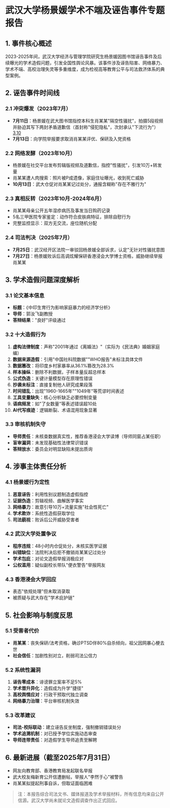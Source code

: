 # 武汉大学杨景媛学术不端及诬告事件专题报告

## 1. 事件核心概述
2023-2025年间，武汉大学经济与管理学院研究生杨景媛因图书馆诬告事件及后续曝光的学术造假问题，引发全国性舆论风暴。该事件涉及诬告陷害、网络暴力、学术不端、高校治理失灵等多重维度，成为检视高等教育公平与司法救济体系的典型案例。

## 2. 诬告事件时间线

### 2.1 冲突爆发（2023年7月）
- **7月11日**：杨景媛在武大图书馆指控本科生肖某某"隔空性骚扰"，拍摄5段视频并胁迫其写下两封矛盾道歉信（首封称"侵犯隐私"，次封承认"下流行为"）[3,10](@ref)  
- **7月13日**：向学院举报要求取消肖某某评优、保研及入党资格

### 2.2 网络发酵（2023年10月）
- 杨景媛在社交平台发布剪辑版视频及道歉信，指控"性骚扰"，引发10万+转发量
- 肖某某遭人肉搜索：照片被P成遗像，家庭住址曝光，收到死亡威胁
- **10月13日**：武大仓促对肖某某记过处分，通报含糊称"存在不雅行为"

### 2.3 真相反转（2023年10月-2024年6月）
- 肖某某母亲公开五年湿疹病历及事发当日购药记录
- 5名三甲医院专家鉴定：动作符合皮肤病特征，排除自慰行为
- 完整监控显示：双方无交流，座位随机分配

### 2.4 司法判决（2025年7月）
- **7月25日**：武汉经开区法院一审驳回杨景媛全部诉求，认定"无针对性骚扰意图
- **7月27日**：杨景媛败诉后高调炫耀保研香港浸会大学博士资格，威胁继续举报肖某某

## 3. 学术造假问题深度解析

### 3.1 论文基本信息
- **标题**：《中印生育行为影响家庭暴力的经济学分析》  
- **导师**：郭汝飞副教授  
- **答辩结果**："良好"评级通过

### 3.2 十大造假行为
1. **虚构法律制度**：声称"2001年通过《离婚法》"（实际为《民法典》婚姻家庭编）  
2. **数据来源造假**：引用"中国社科院数据""WHO报告"未标注具体文件  
3. **数据篡改**：将印度乡村家暴率从36.1%篡改为28.3%  
4. **样本操纵**：删除不利数据，子样本量反超总样本  
5. **公式伪造**：关键计量模型存在原理性错误  
6. **抄袭未标注**：直接复制他人研究成果段落  
7. **时间错乱**：出现"1960-1665年""1049年"等荒谬时间表述  
8. **工具变量缺失**：核心分析缺乏必要控制变量  
9. **语病频发**：如"了女数量"等表述错误超10处  
10. **AI代写痕迹**：逻辑断裂、术语混用现象显著  

### 3.3 审核机制失守
- **导师责任**：未核查数据真实性，推荐香港浸会大学读博（导师同窗占某任职）  
- **盲审漏洞**：未发现基础性法律常识错误  
- **答辩放水**：委员会对明显缺陷未提出质询  

## 4. 涉事主体责任分析

### 4.1 杨景媛行为定性
1. **恶意诬告**：利用性别议题制造虚假指控  
2. **证据伪造**：剪辑视频、曲解医学事实  
3. **网络暴力**：故意引导10万+流量实施"社会性死亡"  
4. **学术欺诈**：系统性造假获取学位  
5. **司法藐视**：败诉后公开威胁受害者  

### 4.2 武汉大学处置争议
- **程序违规**：48小时内仓促处分，未核实医学证据  
- **纠错缺位**：法院判决后拒不撤销肖某某记过处分  
- **学术包庇**：对论文造假举报消极应对  
- **公权滥用**：疑似副校长带队"便衣警告"举报网友  

### 4.3 香港浸会大学回应
- 表态"依规处理"但未取消录取  
- 被质疑与武大存在"学术庇护链"  

## 5. 社会影响与制度反思

### 5.1 受害者代价
- **肖某某**：丧失保研/法考资格，确诊PTSD伴80%自杀倾向，祖父因网暴心梗去世  
- **社会信任**：加剧性别对立，削弱司法公信力  

### 5.2 系统性漏洞
1. **诬告零成本**：诽谤罪立案率不足5%  
2. **学术晋升异化**：造假成为升学"捷径"  
3. **高校舆情应对**：行政干预取代独立调查  
4. **网络暴力治理**：平台审核机制失效  

### 5.3 改革建议
- **司法-校际联动**：建立诬告反坐制度，强制撤销错误处分  
- **学术追溯机制**：对已授予学位实施动态审查  
- **导师连带责任**：对造假学生导师追责至解聘  

## 6. 最新进展（截至2025年7月31日）
- 网友向教育部、香港教育局发起联名举报
- 武大校友梅新育公开信遭删帖，举报人"李然于心"被警告
- 肖某某拟提起刑事自诉，但取证面临困难

> 注：本报告综合司法文书、媒体报道及学术举报材料，所有信息均来自公开信源。武汉大学尚未就论文造假调查作出正式回应。
